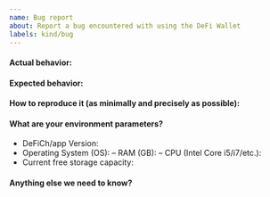 ```yaml
---
name: Bug report
about: Report a bug encountered with using the DeFi Wallet
labels: kind/bug
---
```


<!--
Please use this template while reporting a bug and provide as much info as possible.
If the matter is security related, please disclose it privately via security@defichain.com
-->

#### Actual behavior:

#### Expected behavior:

#### How to reproduce it (as minimally and precisely as possible):

<!-- A clear and concise description of what actually happened.
Please provide steps on how to reproduce the issue: 1. 2. 3. -->

#### What are your environment parameters?

- DeFiCh/app Version:
- Operating System (OS): 
– RAM (GB): 
– CPU (Intel Core i5/i7/etc.): 
- Current free storage capacity:

#### Anything else we need to know?

<!-- Kindly .zip your app log, binary log & app config, and attach here for further investigation. -->
